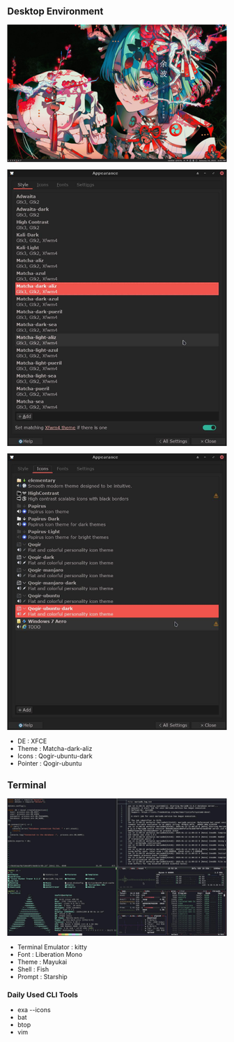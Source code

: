 ## Desktop Environment

<p align="center">
        <img src="./assets/screenshot/main.jpg" />
</p>

<p align="center">
        <img src="./assets/screenshot/themes.jpg" />
</p>

<p align="center">
        <img src="./assets/screenshot/icons.jpg" />
</p>

- DE : XFCE
- Theme : Matcha-dark-aliz
- Icons : Qogir-ubuntu-dark
- Pointer : Qogir-ubuntu

## Terminal

<p align="center">
        <img src="./assets/screenshot/terminal.jpg" />
</p>

- Terminal Emulator : kitty
- Font : Liberation Mono
- Theme : Mayukai
- Shell : Fish
- Prompt : Starship

### Daily Used CLI Tools

- exa --icons
- bat
- btop
- vim
